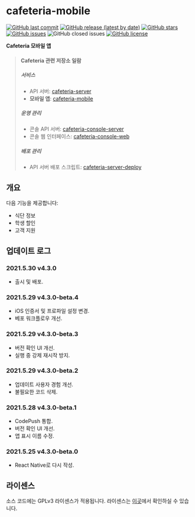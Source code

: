 # cafeteria-mobile

[![GitHub last commit](https://img.shields.io/github/last-commit/inu-appcenter/cafeteria-mobile)](https://github.com/inu-appcenter/cafeteria-mobile/commits)
[![GitHub release (latest by date)](https://img.shields.io/github/v/release/inu-appcenter/cafeteria-mobile)](https://github.com/inu-appcenter/cafeteria-mobile/releases/latest)
[![GitHub stars](https://img.shields.io/github/stars/inu-appcenter/cafeteria-mobile?style=shield)](https://github.com/inu-appcenter/cafeteria-mobile/stargazers)
[![GitHub issues](https://img.shields.io/github/issues/inu-appcenter/cafeteria-mobile)](https://github.com/inu-appcenter/cafeteria-mobile/issues)
![GitHub closed issues](https://img.shields.io/github/issues-closed/inu-appcenter/cafeteria-mobile)
[![GitHub license](https://img.shields.io/github/license/inu-appcenter/cafeteria-mobile)](https://github.com/inu-appcenter/cafeteria-mobile/blob/master/LICENSE)

**Cafeteria 모바일 앱**

> #### Cafeteria 관련 저장소 일람
>
> ##### 서비스
> - API 서버: [cafeteria-server](https://github.com/inu-appcenter/cafeteria-server)
> - **모바일 앱**: [cafeteria-mobile](https://github.com/inu-appcenter/cafeteria-mobile)
>
> ##### 운영 관리
> - 콘솔 API 서버: [cafeteria-console-server](https://github.com/inu-appcenter/cafeteria-console-server)
> - 콘솔 웹 인터페이스: [cafeteria-console-web](https://github.com/inu-appcenter/cafeteria-console-web)
>
> ##### 배포 관리
> - API 서버 배포 스크립트: [cafeteria-server-deploy](https://github.com/inu-appcenter/cafeteria-server-deploy)

## 개요

다음 기능을 제공합니다:

- 식단 정보
- 학생 할인
- 고객 지원

## 업데이트 로그

### 2021.5.30 v4.3.0
- 출시 및 배포.

### 2021.5.29 v4.3.0-beta.4
- iOS 인증서 및 프로파일 설정 변경.
- 베포 워크플로우 개선.

### 2021.5.29 v4.3.0-beta.3
- 버전 확인 UI 개선.
- 실행 중 강제 재시작 방지.

### 2021.5.29 v4.3.0-beta.2
- 업데이트 사용자 경험 개선.
- 불필요한 코드 삭제.

### 2021.5.28 v4.3.0-beta.1
- CodePush 통합.
- 버전 확인 UI 개선.
- 앱 표시 이름 수정.

### 2021.5.25 v4.3.0-beta.0
- React Native로 다시 작성.

## 라이센스

소스 코드에는 GPLv3 라이센스가 적용됩니다. 라이센스는 [이곳](/LICENSE)에서 확인하실 수 있습니다.
